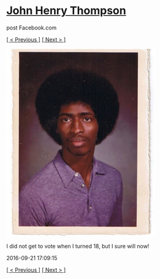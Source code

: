 # [John Henry Thompson](../README.md)
post Facebook.com

[[ < Previous ]](2016-09-21-1.md) [[ Next > ]](2016-09-13-1.md)

[![](../media/2016-09-21/I-did-not-get-to-vote-when-I-turned-18-but-I-sure-will-now.jpg)](../README.md)

I did not get to vote when I turned 18, but I sure will now!

2016-09-21 17:09:15

[[ < Previous ]](2016-09-21-1.md) [[ Next > ]](2016-09-13-1.md)